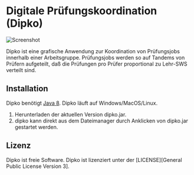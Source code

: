 # Digitale Prüfungskoordination (Dipko)

![Screenshot](https://github.com/schaeuf/dipko/blob/master/docs/bildschirmfoto-1.png)

Dipko ist eine grafische Anwendung zur Koordination von Prüfungsjobs
innerhalb einer Arbeitsgruppe. Prüfungsjobs werden so auf Tandems von
Prüfern aufgeteilt, daß die Prüfungen pro Prüfer proportional zu Lehr-SWS
verteilt sind.

## Installation
Dipko benötigt [Java 8](https://www.java.com).
Dipko läuft auf Windows/MacOS/Linux.

1. Herunterladen der aktuellen Version dipko.jar.
2. dipko kann direkt aus dem Dateimanager durch Anklicken von dipko.jar
   gestartet werden.

## Lizenz
Dipko ist freie Software. Dipko ist lizenziert unter der [LICENSE][General Public License Version 3].